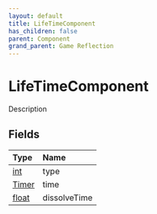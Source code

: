 ```yaml
---
layout: default
title: LifeTimeComponent
has_children: false
parent: Component
grand_parent: Game Reflection
---
```

# LifeTimeComponent
Description 

## Fields
| Type | Name |
|:-------------|:--------------|
| [int](/game-reflection/enums/int.md) | type |
| [Timer](/game-reflection/classes/timer.md) | time |
| [float](/game-reflection/components/float.md) | dissolveTime |
